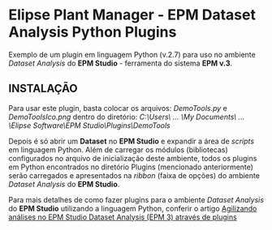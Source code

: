 ﻿# Elipse Plant Manager - EPM Dataset Analysis Python Plugins

 Exemplo de um plugin em linguagem Python (v.2.7) para uso no ambiente *Dataset Analysis* do **EPM Studio** - ferramenta do sistema **EPM v.3**.

## INSTALAÇÃO

Para usar este plugin, basta colocar os arquivos: *DemoTools.py* e *DemoToolsIco.png* dentro do diretório: *C:\Users\ ... \My Documents\ ... \Elipse Software\EPM Studio\Plugins\DemoTools*

Depois é só abrir um **Dataset** no **EPM Studio** e expandir a área de *scripts* em linguagem Python.
Além de carregar os módulos (bibliotecas) configurados no arquivo de inicialização deste ambiente, todos os plugins em Python encontrados no diretório Plugins (mencionado anteriormente) serão carregados e apresentados na *ribbon* (faixa de opções) do ambiente *Dataset Analysis* do **EPM Studio**.

Para mais detalhes de como fazer plugins para o ambiente *Dataset Analysis* do **EPM Studio** utilizando a linguagem Python, conferir o artigo [Agilizando análises no EPM Studio Dataset Analysis (EPM 3) através de plugins](../KB5435/README.md)

